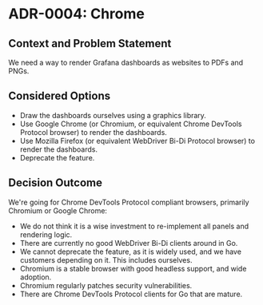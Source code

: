 # ADR-0004: Chrome

## Context and Problem Statement

We need a way to render Grafana dashboards as websites to PDFs and PNGs.

## Considered Options

- Draw the dashboards ourselves using a graphics library.
- Use Google Chrome (or Chromium, or equivalent Chrome DevTools Protocol browser) to render the dashboards.
- Use Mozilla Firefox (or equivalent WebDriver Bi-Di Protocol browser) to render the dashboards.
- Deprecate the feature.

## Decision Outcome

We're going for Chrome DevTools Protocol compliant browsers, primarily Chromium or Google Chrome:

- We do not think it is a wise investment to re-implement all panels and rendering logic.
- There are currently no good WebDriver Bi-Di clients around in Go.
- We cannot deprecate the feature, as it is widely used, and we have customers depending on it. This includes ourselves.
- Chromium is a stable browser with good headless support, and wide adoption.
- Chromium regularly patches security vulnerabilities.
- There are Chrome DevTools Protocol clients for Go that are mature.
